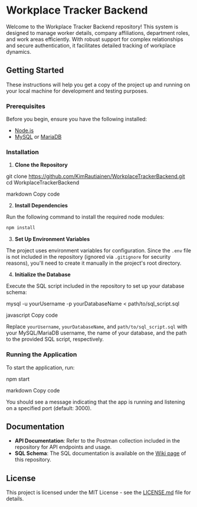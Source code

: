 # Workplace Tracker Backend

Welcome to the Workplace Tracker Backend repository! This system is designed to manage worker details, company affiliations, department roles, and work areas efficiently. With robust support for complex relationships and secure authentication, it facilitates detailed tracking of workplace dynamics.

## Getting Started

These instructions will help you get a copy of the project up and running on your local machine for development and testing purposes.

### Prerequisites

Before you begin, ensure you have the following installed:
- [Node.js](https://nodejs.org/en/download/) 
- [MySQL](https://www.mysql.com/downloads/) or [MariaDB](https://mariadb.org/download/)

### Installation

1. **Clone the Repository**

git clone https://github.com/KimRautiainen/WorkplaceTrackerBackend.git
cd WorkplaceTrackerBackend

markdown
Copy code

2. **Install Dependencies**

Run the following command to install the required node modules:

```bash
npm install
```
3. **Set Up Environment Variables**

The project uses environment variables for configuration. Since the `.env` file is not included in the repository (ignored via `.gitignore` for security reasons), you'll need to create it manually in the project's root directory.


4. **Initialize the Database**

Execute the SQL script included in the repository to set up your database schema:

mysql -u yourUsername -p yourDatabaseName < path/to/sql_script.sql

javascript
Copy code

Replace `yourUsername`, `yourDatabaseName`, and `path/to/sql_script.sql` with your MySQL/MariaDB username, the name of your database, and the path to the provided SQL script, respectively.

### Running the Application

To start the application, run:

npm start

markdown
Copy code

You should see a message indicating that the app is running and listening on a specified port (default: 3000).

## Documentation

- **API Documentation**: Refer to the Postman collection included in the repository for API endpoints and usage.
- **SQL Schema**: The SQL documentation is available on the [Wiki page](https://github.com/KimRautiainen/workplaceTrackerBackend/wiki/SQL) of this repository.


## License

This project is licensed under the MIT License - see the [LICENSE.md](LICENSE.md) file for details.
